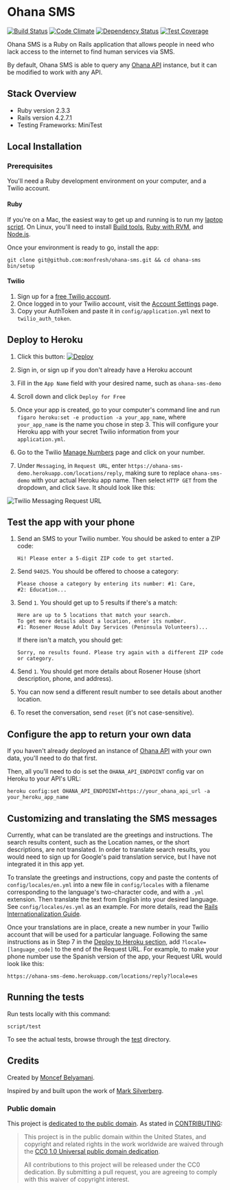 # Ohana SMS

[![Build Status](https://travis-ci.org/monfresh/ohana-sms.png?branch=master)](https://travis-ci.org/monfresh/ohana-sms) [![Code Climate](https://codeclimate.com/github/monfresh/ohana-sms/badges/gpa.svg)](https://codeclimate.com/github/monfresh/ohana-sms) [![Dependency Status](https://gemnasium.com/monfresh/ohana-sms.svg)](https://gemnasium.com/monfresh/ohana-sms) [![Test Coverage](https://codeclimate.com/github/monfresh/ohana-sms/badges/coverage.svg)](https://codeclimate.com/github/monfresh/ohana-sms)

Ohana SMS is a Ruby on Rails application that allows people in need who lack
access to the internet to find human services via SMS.

By default, Ohana SMS is able to query any [Ohana API][ohana-api] instance,
but it can be modified to work with any API.

[ohana-api]: https://github.com/codeforamerica/ohana-api

## Stack Overview

* Ruby version 2.3.3
* Rails version 4.2.7.1
* Testing Frameworks: MiniTest

## Local Installation

### Prerequisites
You'll need a Ruby development environment on your computer, and a Twilio account.

#### Ruby
If you're on a Mac, the easiest way to get up and running is to run my
[laptop script](https://github.com/monfresh/laptop). On Linux, you'll need to
install [Build tools][build-tools], [Ruby with RVM][ruby], and [Node.js][node].

Once your environment is ready to go, install the app:

```
git clone git@github.com:monfresh/ohana-sms.git && cd ohana-sms
bin/setup
```

[build-tools]: https://github.com/codeforamerica/howto/blob/master/Build-Tools.md
[ruby]: https://github.com/codeforamerica/howto/blob/master/Ruby.md
[node]: https://github.com/codeforamerica/howto/blob/master/Node.js.md

#### Twilio
1. Sign up for a [free Twilio account](http://twilio.com/try-twilio).
2. Once logged in to your Twilio account, visit the [Account Settings][settings]
page.
3. Copy your AuthToken and paste it in `config/application.yml`
next to `twilio_auth_token`.

[settings]: https://www.twilio.com/user/account/settings

## Deploy to Heroku

1. Click this button: [![Deploy](https://www.herokucdn.com/deploy/button.png)](https://heroku.com/deploy)

2. Sign in, or sign up if you don't already have a Heroku account

3. Fill in the `App Name` field with your desired name, such as `ohana-sms-demo`

4. Scroll down and click `Deploy for Free`

5. Once your app is created, go to your computer's command line
and run `figaro heroku:set -e production -a your_app_name`,
where `your_app_name` is the name you chose in step 3.
This will configure your Heroku app with your secret Twilio information
from your `application.yml`.

6. Go to the Twilio [Manage Numbers][manage] page and click on your number.

7. Under `Messaging`, in `Request URL`, enter
`https://ohana-sms-demo.herokuapp.com/locations/reply`, making sure to
replace `ohana-sms-demo` with your actual Heroku app name. Then select
`HTTP GET` from the dropdown, and click `Save`. It should look like this:

![Twilio Messaging Request URL](http://cl.ly/image/061w3F2H0W0X/download/Image%202015-03-03%20at%2011.51.27%20PM.png)

[manage]: https://www.twilio.com/user/account/phone-numbers/incoming

## Test the app with your phone

1. Send an SMS to your Twilio number. You should be asked to enter a ZIP code:
   ```
   Hi! Please enter a 5-digit ZIP code to get started.
   ```

2. Send `94025`. You should be offered to choose a category:
   ```
   Please choose a category by entering its number: #1: Care,
   #2: Education...
   ```

3. Send `1`. You should get up to 5 results if there's a match:
   ```
   Here are up to 5 locations that match your search.
   To get more details about a location, enter its number.
   #1: Rosener House Adult Day Services (Peninsula Volunteers)...
   ```
   If there isn't a match, you should get:
   ```
   Sorry, no results found. Please try again with a different ZIP code or category.
   ```

4. Send `1`. You should get more details about Rosener House
(short description, phone, and address).

5. You can now send a different result number to see details about another location.

6. To reset the conversation, send `reset` (it's not case-sensitive).

## Configure the app to return your own data
If you haven't already deployed an instance of [Ohana API][ohana-api] with
your own data, you'll need to do that first.

Then, all you'll need to do is set the `OHANA_API_ENDPOINT` config var on
Heroku to your API's URL:

```
heroku config:set OHANA_API_ENDPOINT=https://your_ohana_api_url -a your_heroku_app_name
```

[ohana-api]: https://github.com/codeforamerica/ohana-api

## Customizing and translating the SMS messages

Currently, what can be translated are the greetings and instructions.
The search results content, such as the Location names, or the short
descriptions, are not translated. In order to translate search results,
you would need to sign up for Google's paid translation service, but I
have not integrated it in this app yet.

To translate the greetings and instructions, copy and paste the contents of
`config/locales/en.yml` into a new file in `config/locales` with a filename
corresponding to the language's two-character code, and with a `.yml`
extension. Then translate the text from English into your desired language.
See `config/locales/es.yml` as an example. For more details, read the
[Rails Internationalization Guide](http://guides.rubyonrails.org/i18n.html).

Once your translations are in place, create a new number in your Twilio account
that will be used for a particular language. Following the same instructions
as in Step 7 in the [Deploy to Heroku section](#deploy-to-heroku), add `?locale=[language_code]` to
the end of the Request URL. For example, to make your phone number use the
Spanish version of the app, your Request URL would look like this:
```
https://ohana-sms-demo.herokuapp.com/locations/reply?locale=es
```

## Running the tests

Run tests locally with this command:

    script/test

To see the actual tests, browse through the [test] directory.

[test]: https://github.com/monfresh/ohana-sms/tree/master/test

Credits
-------

Created by [Moncef Belyamani](https://twitter.com/monfresh).

Inspired by and built upon the work of
[Mark Silverberg](https://github.com/marks/ohana-sms).

### Public domain

This project is [dedicated to the public domain](LICENSE.md).
As stated in [CONTRIBUTING](CONTRIBUTING.md):

> This project is in the public domain within the United States, and copyright
> and related rights in the work worldwide are waived through the
> [CC0 1.0 Universal public domain dedication][CC0].
>
> All contributions to this project will be released under the CC0 dedication.
> By submitting a pull request, you are agreeing to comply with this waiver of
> copyright interest.

[CC0]: https://creativecommons.org/publicdomain/zero/1.0/